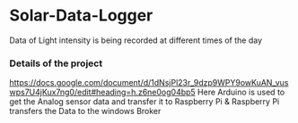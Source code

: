 # Solar-Data-Logger
Data of Light intensity is being recorded at different times of the day
### Details of the project
https://docs.google.com/document/d/1dNsjPl23r_9dzp9WPY9owKuAN_vuswps7U4jKux7ng0/edit#heading=h.z6ne0og04bp5
Here Arduino is used to get the Analog sensor data and transfer it to Raspberry Pi & Raspberry Pi transfers the Data to the windows Broker
